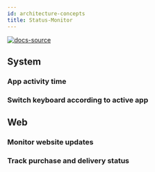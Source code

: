 ```yaml
---
id: architecture-concepts
title: Status-Monitor
---
```


[![docs-source](https://img.shields.io/badge/source-eightshift--libs-blue?style=for-the-badge&logo=php&labelColor=2a2a2a)](https://github.com/infinum/eightshift-libs)

## System
### App activity time

### Switch keyboard according to active app

## Web
### Monitor website updates

### Track purchase and delivery status

